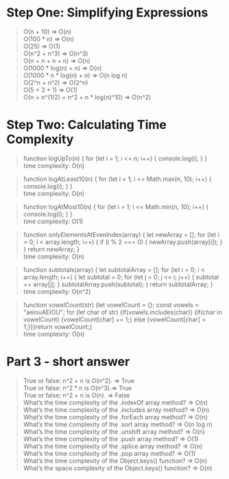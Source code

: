 # Step One: Simplifying Expressions
>O(n + 10) => O(n)    
O(100 * n) => O(n)  
O(25) => O(1)    
O(n^2 + n^3) => O(n^3)  
O(n + n + n + n) => O(n)     
O(1000 * log(n) + n) => O(n)    
O(1000 * n * log(n) + n) => O(n log n)    
O(2^n + n^2) => O(2^n)     
O(5 + 3 + 1) => O(1)  
O(n + n^(1/2) + n^2 + n * log(n)^10) => O(n^2)   

# Step Two: Calculating Time Complexity
>function logUpTo(n) {
  for (let i = 1; i <= n; i++) {
    console.log(i);
  }
}    
time complexity: O(n)  
  
>function logAtLeast10(n) {
  for (let i = 1; i <= Math.max(n, 10); i++) {
    console.log(i);
  }
}  
time complexity: O(n)  

> function logAtMost10(n) {
  for (let i = 1; i <= Math.min(n, 10); i++) {
    console.log(i);
  }
}  
time complexity: O(1)

> function onlyElementsAtEvenIndex(array) {
  let newArray = [];
  for (let i = 0; i < array.length; i++) {
    if (i % 2 === 0) {
      newArray.push(array[i]);
    }
  }
  return newArray;
}  
time complexity: O(n)  

> function subtotals(array) {
  let subtotalArray = [];
  for (let i = 0; i < array.length; i++) {
    let subtotal = 0;
    for (let j = 0; j <= i; j++) {
      subtotal += array[j];
    }
    subtotalArray.push(subtotal);
  }
  return subtotalArray;
}  
time complexity: O(n^2)

>function vowelCount(str) {let vowelCount = {}; const vowels = "aeiouAEIOU"; for (let char of str) {if(vowels.includes(char)) {if(char in vowelCount) {vowelCount[char] += 1;} else {vowelCount[char] = 1;}}}return vowelCount;}  
time compleixty: O(n)  

# Part 3 - short answer
> True or false: n^2 + n is O(n^2). => True  
>True or false: n^2 * n is O(n^3).=> True  
>True or false: n^2 + n is O(n). => False  
>What’s the time complexity of the .indexOf array method? => O(n)  
>What’s the time complexity of the .includes array method? => O(n)  
>What’s the time complexity of the .forEach array method? => O(n)  
>What’s the time complexity of the .sort array method? => O(n log n)  
>What’s the time complexity of the .unshift array method? => O(n)  
>What’s the time complexity of the .push array method? => O(1)  
>What’s the time complexity of the .splice array method? => O(n)    
>What’s the time complexity of the .pop array method? => O(1)  
>What’s the time complexity of the Object.keys() function? => O(n)  
>What’s the space complexity of the Object.keys() function? => O(n)  